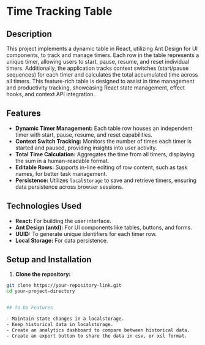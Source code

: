 # Time Tracking Table

## Description

This project implements a dynamic table in React, utilizing Ant Design for UI components, to track and manage timers. Each row in the table represents a unique timer, allowing users to start, pause, resume, and reset individual timers. Additionally, the application tracks context switches (start/pause sequences) for each timer and calculates the total accumulated time across all timers. This feature-rich table is designed to assist in time management and productivity tracking, showcasing React state management, effect hooks, and context API integration.

## Features

- **Dynamic Timer Management:** Each table row houses an independent timer with start, pause, resume, and reset capabilities.
- **Context Switch Tracking:** Monitors the number of times each timer is started and paused, providing insights into user activity.
- **Total Time Calculation:** Aggregates the time from all timers, displaying the sum in a human-readable format.
- **Editable Rows:** Supports in-line editing of row content, such as task names, for better task management.
- **Persistence:** Utilizes `localStorage` to save and retrieve timers, ensuring data persistence across browser sessions.

## Technologies Used

- **React:** For building the user interface.
- **Ant Design (antd):** For UI components like tables, buttons, and forms.
- **UUID:** To generate unique identifiers for each timer row.
- **Local Storage:** For data persistence.

## Setup and Installation

1. **Clone the repository:**

```bash
git clone https://your-repository-link.git
cd your-project-directory


## To Do Features

- Maintain state changes in a localstorage.  
- Keep historical data in localstorage. 
- Create an analytics dashboard to compare between historical data. 
- Create an export button to share the data in csv, or xsl format. 